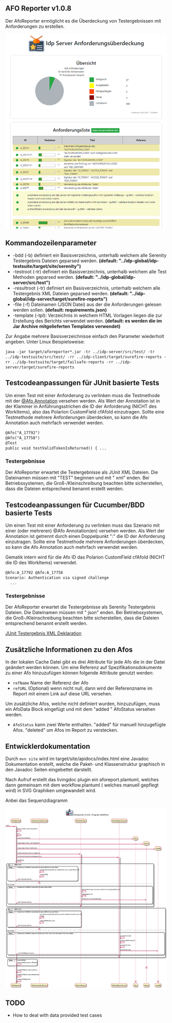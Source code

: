 ## AFO Reporter v1.0.8

Der AfoReporter ermöglicht es die Überdeckung von Testergebnissen mit Anforderungen zu erstellen.

![Afoüberdeckungsbericht](./doc/images/AfoReportExample.png)

## Kommandozeilenparameter

* -bdd (-b) definiert ein Basisverzeichnis, unterhalb welchem alle Serenity Testergebnis Dateien geparsed werden.
  **(default: "../idp-global/idp-testsuite/target/site/serenity")**
* -testroot (-tr) definiert ein Basisverzeichnis, unterhalb welchem alle Test Methoden geparsed werden.
  **(default: "../idp-global/idp-server/src/test")**
* -resultroot (-tr) definiert ein Basisverzeichnis, unterhalb welchem alle Testergebnis XML Dateien geparsed werden.
  **(default: "../idp-global/idp-server/target/surefire-reports")**
* -file (-f) Dateinamen (JSON Datei) aus der die Anforderungen gelesen werden sollen.
  **(default: requirements.json)**
* -template (-tpl): Verzeichnis in welchem HTML Vorlagen liegen die zur Erstellung des Berichts verwendet werden.
  **(default: es werden die im Jar Archive mitgelieferten Templates verwendet)**

Zur Angabe mehrere Basisverzeichnisse einfach den Parameter wiederholt angeben. Unter Linux Beispielsweise:

```
java -jar target/aforeporter*.jar -tr ../idp-server/src/test/ -tr ../idp-testsuite/src/test/ -rr ../idp-client/target/surefire-reports -rr ../idp-testsuite/target/failsafe-reports -rr ../idp-server/target/surefire-reports
```

## Testcodeanpassungen für JUnit basierte Tests

Um einen Test mit einer Anforderung zu verlinken muss die Testmethode mit
der [@Afo Annotation](src/main/java/de/gematik/idp/tests/Afo.java) versehen werden. Als Wert der Annotation ist in der
Klammer in Anführungsstrichen die ID der Anforderung (NICHT des WorkItems), also das Polarion CustomField cfAfoId
einzutragen. Sollte eine Testmethode mehrere Anforderungen überdecken, so kann die Afo Annotation auch mehrfach
verwendet werden.

```
@Afo("A_17792")
@Afo("A_17758")
@Test
public void testValidTokenIsReturned() { ...
```

### Testergebnisse

Der AfoReporter erwartet die Testergebnisse als JUnit XML Dateien. Die Dateinamen müssen mit "TEST" beginnen und mit "
xml" enden. Bei Betriebssystemen, die Groß-/Kleinschreibung beachten bitte sicherstellen, dass die Dateien entsprechend
benannt erstellt werden.

## Testcodeanpassungen für Cucumber/BDD basierte Tests

Um einen Test mit einer Anforderung zu verlinken muss das Szenario mit einer (oder mehreren) @Afo Annotation(en)
versehen werden. Als Wert der Annotation ist getrennt durch einen Doppelpunkt ":" die ID der Anforderung einzutragen.
Sollte eine Testmethode mehrere Anforderungen überdecken, so kann die Afo Annotation auch mehrfach verwendet werden.

Gematik intern wird für die Afo ID das Polarion CustomField cfAfoId (NICHT die ID des WorkItems) verwendet.

```
@Afo:A_17792 @Afo:A_17758
Scenario: Authentication via signed challenge
  ...
```

### Testergebnisse

Der AfoReporter erwartet die Testergebnisse als Serenity Testergebnis Dateien. Die Dateinamen müssen mit "
json" enden. Bei Betriebssystemen, die Groß-/Kleinschreibung beachten bitte sicherstellen, dass die Dateien entsprechend
benannt erstellt werden.

[JUnit Testergebnis XML Deklaration](https://llg.cubic.org/docs/junit/)

## Zusätzliche Informationen zu den Afos

In der lokalen Cache Datei gibt es drei Attribute für jede Afo die in der Datei geändert werden können. Um eine Referenz
auf Spezifikationsdokumente zu einer Afo hinzuzufügen können folgende Attribute genutzt werden:

* ```refName``` Name der Referenz der Afo
* ```refURL``` (Optional) wenn nicht null, dann wird der Referenzname im Report mit einem Link auf diese URL versehen.

Um zusätzliche Afos, welche nicht definiert wurden, hinzuzufügen, muss ein AfoData Block eingefügt und mit dem "added "
AfoStatus versehen werden.

* ```AfoStatus``` kann zwei Werte enthalten. "added" für manuell hinzugefügte Afos. "deleted" um Afos im Report zu
  verstecken.

## Entwicklerdokumentation

Durch ```mvn site``` wird im target/site/apidocs/index.html eine Javadoc Dokumentation erstellt, welche die Paket- und
Klassenstruktur graphisch in den Javadoc Seiten eingebettet darstellt.

Nach Aufruf erstellt das livingdoc plugin ein aforeport.plantuml, welches dann gemeinsam mit dem workflow.plantuml (
welches manuell gepflegt wird) in SVG Graphiken umgewandelt wird.

Anbei das Sequenzdiagramm

![Sequenzdiagramm](doc/images/workflow.svg)

## TODO

* How to deal with data provided test cases